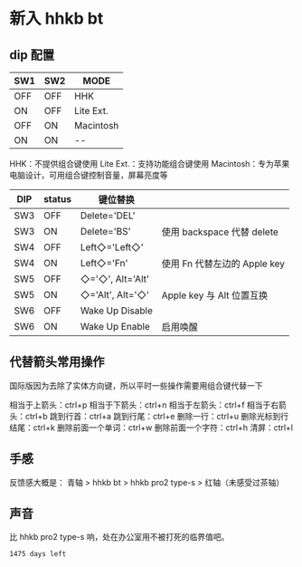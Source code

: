 # 新入 hhkb bt
## dip 配置

|SW1|SW2|MODE|
|---|---|----|
|OFF|OFF|HHK |
|ON |OFF|Lite Ext.|
|OFF|ON |Macintosh|
|ON |ON | -- |

HHK：不提供组合键使用
Lite Ext.：支持功能组合键使用
Macintosh：专为苹果电脑设计，可用组合键控制音量，屏幕亮度等

|DIP|status|键位替换||
|---|---|----|---|
|SW3|OFF|Delete='DEL'||
|SW3|ON |Delete='BS'|使用 backspace 代替 delete|
|SW4|OFF|Left◇='Left◇'| |
|SW4|ON |Left◇='Fn'|使用 Fn 代替左边的 Apple key|
|SW5|OFF|◇='◇', Alt='Alt'| |
|SW5|ON |◇='Alt', Alt='◇'|Apple key 与 Alt 位置互换|
|SW6|OFF|Wake Up Disable| |
|SW6|ON |Wake Up Enable|启用唤醒|



## 代替箭头常用操作
国际版因为去除了实体方向键，所以平时一些操作需要用组合键代替一下

相当于上箭头：ctrl+p
相当于下箭头：ctrl+n
相当于左箭头：ctrl+f
相当于右箭头：ctrl+b
跳到行首：ctrl+a
跳到行尾：ctrl+e
删除一行：ctrl+u
删除光标到行结尾：ctrl+k
删除前面一个单词：ctrl+w
删除前面一个字符：ctrl+h
清屏：ctrl+l


## 手感
反馈感大概是： 青轴 > hhkb bt > hhkb pro2 type-s > 红轴（未感受过茶轴）


## 声音
比 hhkb pro2 type-s 响，处在办公室用不被打死的临界值吧。

`1475 days left`


